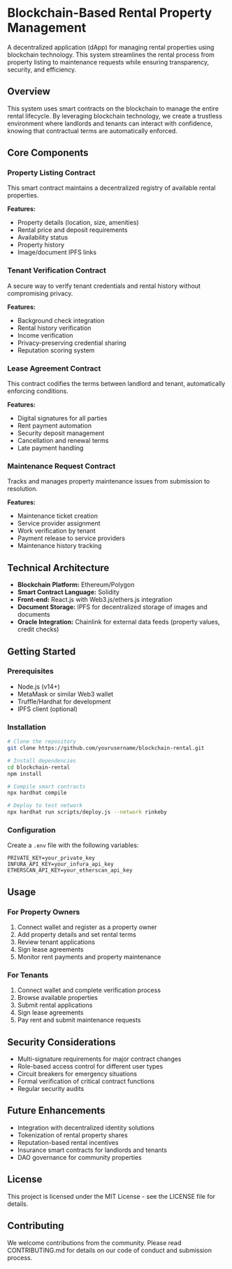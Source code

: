 # Blockchain-Based Rental Property Management

A decentralized application (dApp) for managing rental properties using blockchain technology. This system streamlines the rental process from property listing to maintenance requests while ensuring transparency, security, and efficiency.

## Overview

This system uses smart contracts on the blockchain to manage the entire rental lifecycle. By leveraging blockchain technology, we create a trustless environment where landlords and tenants can interact with confidence, knowing that contractual terms are automatically enforced.

## Core Components

### Property Listing Contract

This smart contract maintains a decentralized registry of available rental properties.

**Features:**
- Property details (location, size, amenities)
- Rental price and deposit requirements
- Availability status
- Property history
- Image/document IPFS links

### Tenant Verification Contract

A secure way to verify tenant credentials and rental history without compromising privacy.

**Features:**
- Background check integration
- Rental history verification
- Income verification
- Privacy-preserving credential sharing
- Reputation scoring system

### Lease Agreement Contract

This contract codifies the terms between landlord and tenant, automatically enforcing conditions.

**Features:**
- Digital signatures for all parties
- Rent payment automation
- Security deposit management
- Cancellation and renewal terms
- Late payment handling

### Maintenance Request Contract

Tracks and manages property maintenance issues from submission to resolution.

**Features:**
- Maintenance ticket creation
- Service provider assignment
- Work verification by tenant
- Payment release to service providers
- Maintenance history tracking

## Technical Architecture

- **Blockchain Platform:** Ethereum/Polygon
- **Smart Contract Language:** Solidity
- **Front-end:** React.js with Web3.js/ethers.js integration
- **Document Storage:** IPFS for decentralized storage of images and documents
- **Oracle Integration:** Chainlink for external data feeds (property values, credit checks)

## Getting Started

### Prerequisites
- Node.js (v14+)
- MetaMask or similar Web3 wallet
- Truffle/Hardhat for development
- IPFS client (optional)

### Installation

```bash
# Clone the repository
git clone https://github.com/yourusername/blockchain-rental.git

# Install dependencies
cd blockchain-rental
npm install

# Compile smart contracts
npx hardhat compile

# Deploy to test network
npx hardhat run scripts/deploy.js --network rinkeby
```

### Configuration

Create a `.env` file with the following variables:
```
PRIVATE_KEY=your_private_key
INFURA_API_KEY=your_infura_api_key
ETHERSCAN_API_KEY=your_etherscan_api_key
```

## Usage

### For Property Owners

1. Connect wallet and register as a property owner
2. Add property details and set rental terms
3. Review tenant applications
4. Sign lease agreements
5. Monitor rent payments and property maintenance

### For Tenants

1. Connect wallet and complete verification process
2. Browse available properties
3. Submit rental applications
4. Sign lease agreements
5. Pay rent and submit maintenance requests

## Security Considerations

- Multi-signature requirements for major contract changes
- Role-based access control for different user types
- Circuit breakers for emergency situations
- Formal verification of critical contract functions
- Regular security audits

## Future Enhancements

- Integration with decentralized identity solutions
- Tokenization of rental property shares
- Reputation-based rental incentives
- Insurance smart contracts for landlords and tenants
- DAO governance for community properties

## License

This project is licensed under the MIT License - see the LICENSE file for details.

## Contributing

We welcome contributions from the community. Please read CONTRIBUTING.md for details on our code of conduct and submission process.
